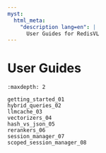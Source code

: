```yaml
---
myst:
  html_meta:
    "description lang=en": |
      User Guides for RedisVL
---
```


# User Guides


```{toctree}
:maxdepth: 2

getting_started_01
hybrid_queries_02
llmcache_03
vectorizers_04
hash_vs_json_05
rerankers_06
session_manager_07
scoped_session_manager_08
```

